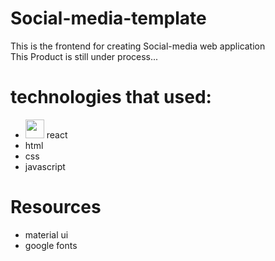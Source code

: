 # Social-media-template
This is the frontend for creating Social-media web application <br/>
This Product is still under process...

# technologies that used:
- <img width="30px" src="https://upload.wikimedia.org/wikipedia/commons/a/a7/React-icon.svg"> react <br/>
- html   <br/>
- css    <br/>
- javascript <br/>

# Resources
- material ui <br/>
- google fonts
